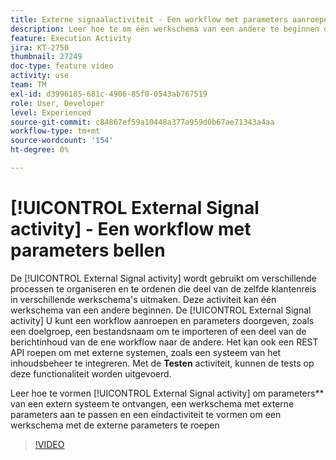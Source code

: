 ```yaml
---
title: Externe signaalactiviteit - Een workflow met parameters aanroepen
description: Leer hoe te om één werkschema van een andere te beginnen om complexere klantenreizen te steunen, terwijl het kunnen beter controleren en op kwesties reageren.
feature: Execution Activity
jira: KT-2750
thumbnail: 27249
doc-type: feature video
activity: use
team: TM
exl-id: d3996185-681c-4906-85f0-0543ab767519
role: User, Developer
level: Experienced
source-git-commit: c84867ef59a10448a377a959d0b67ae71343a4aa
workflow-type: tm+mt
source-wordcount: '154'
ht-degree: 0%

---
```



# [!UICONTROL External Signal activity] - Een workflow met parameters bellen

De [!UICONTROL External Signal activity] wordt gebruikt om verschillende processen te organiseren en te ordenen die deel van de zelfde klantenreis in verschillende werkschema&#39;s uitmaken. Deze activiteit kan één werkschema van een andere beginnen. De [!UICONTROL External Signal activity] U kunt een workflow aanroepen en parameters doorgeven, zoals een doelgroep, een bestandsnaam om te importeren of een deel van de berichtinhoud van de ene workflow naar de andere. Het kan ook een REST API roepen om met externe systemen, zoals een systeem van het inhoudsbeheer te integreren. Met de **Testen** activiteit, kunnen de tests op deze functionaliteit worden uitgevoerd.

Leer hoe te vormen [!UICONTROL External Signal activity] om parameters** van een extern systeem te ontvangen, een werkschema met externe parameters aan te passen en een eindactiviteit te vormen om een werkschema met de externe parameters te roepen

>[!VIDEO](https://video.tv.adobe.com/v/27249/?quality=12&learn=on)
